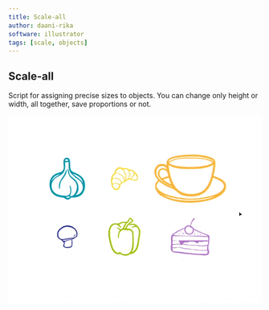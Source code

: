 ```yaml
---
title: Scale-all
author: daani-rika
software: illustrator
tags: [scale, objects]
---
```


## Scale-all
Script for assigning precise sizes to objects.  You can change only height or width, all together, save proportions or not.

![Scale-all](./assets/Scale-all.gif)
